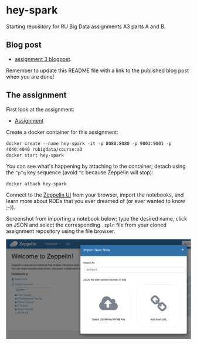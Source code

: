 # hey-spark

Starting repository for RU Big Data assignments A3 parts A and B.

## Blog post

+ [assignment 3 blogpost](PLACEHOLDER).

Remember to update this README file with a link to the published blog post when you are done!

## The assignment

First look at the assignment:

+ [Assignment](https://rubigdata.github.io/course/assignments/A3-sparkling-spark.html)

Create a docker container for this assignment:

    docker create --name hey-spark -it -p 8080:8080 -p 9001:9001 -p 4040:4040 rubigdata/course:a3
    docker start hey-spark

You can see what's happening by attaching to the container; detach using the `^p^q` key sequence
(avoid `^C` because Zeppelin will stop):

    docker attach hey-spark

Connect to the [Zeppelin UI](http://localhost:9001) from your browser, import the notebooks,
and learn more about RDDs that you ever dreamed of (or ever wanted to know ;-)).

Screenshot from importing a notebook below; type the desired name, click on JSON and select 
the corresponding `.zpln` file from your cloned assignment repository using the file browser.

![Import Notebook](import-notebook.png)
